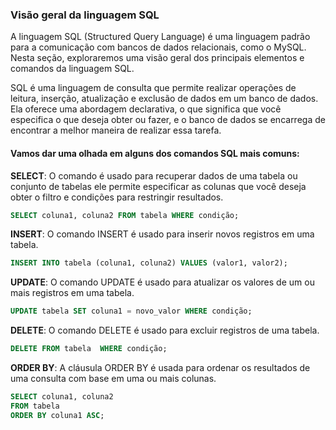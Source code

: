### Visão geral da linguagem SQL

A linguagem SQL (Structured Query Language) é uma linguagem padrão para a comunicação com bancos de dados relacionais, como o MySQL. Nesta seção, exploraremos uma visão geral dos principais elementos e comandos da linguagem SQL.

SQL é uma linguagem de consulta que permite realizar operações de leitura, inserção, atualização e exclusão de dados em um banco de dados. Ela oferece uma abordagem declarativa, o que significa que você especifica o que deseja obter ou fazer, e o banco de dados se encarrega de encontrar a melhor maneira de realizar essa tarefa.

#### Vamos dar uma olhada em alguns dos comandos SQL mais comuns:

<b>SELECT</b>: O comando é usado para recuperar dados de uma tabela ou conjunto de tabelas ele permite especificar as colunas que você deseja obter o filtro e condições para restringir resultados.

```sql
SELECT coluna1, coluna2 FROM tabela WHERE condição;
```

<b>INSERT</b>: O comando INSERT é usado para inserir novos registros em uma tabela.

```sql
INSERT INTO tabela (coluna1, coluna2) VALUES (valor1, valor2);
```

<b>UPDATE</b>: O comando UPDATE é usado para atualizar os valores de um ou mais registros em uma tabela.

```sql
UPDATE tabela SET coluna1 = novo_valor WHERE condição;
```

<b>DELETE</b>: O comando DELETE é usado para excluir registros de uma tabela.

```sql
DELETE FROM tabela  WHERE condição;
```

<b>ORDER BY</b>: A cláusula ORDER BY é usada para ordenar os resultados de uma consulta com base em uma ou mais colunas.

```sql
SELECT coluna1, coluna2 
FROM tabela 
ORDER BY coluna1 ASC;
```